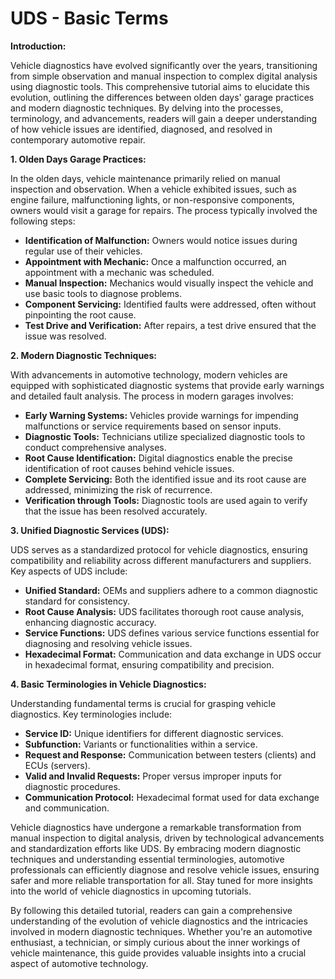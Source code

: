 # UDS - Basic Terms

**Introduction:**

Vehicle diagnostics have evolved significantly over the years, transitioning from simple observation and manual inspection to complex digital analysis using diagnostic tools. This comprehensive tutorial aims to elucidate this evolution, outlining the differences between olden days' garage practices and modern diagnostic techniques. By delving into the processes, terminology, and advancements, readers will gain a deeper understanding of how vehicle issues are identified, diagnosed, and resolved in contemporary automotive repair.

**1. Olden Days Garage Practices:**

In the olden days, vehicle maintenance primarily relied on manual inspection and observation. When a vehicle exhibited issues, such as engine failure, malfunctioning lights, or non-responsive components, owners would visit a garage for repairs. The process typically involved the following steps:

- **Identification of Malfunction:** Owners would notice issues during regular use of their vehicles.
- **Appointment with Mechanic:** Once a malfunction occurred, an appointment with a mechanic was scheduled.
- **Manual Inspection:** Mechanics would visually inspect the vehicle and use basic tools to diagnose problems.
- **Component Servicing:** Identified faults were addressed, often without pinpointing the root cause.
- **Test Drive and Verification:** After repairs, a test drive ensured that the issue was resolved.

**2. Modern Diagnostic Techniques:**

With advancements in automotive technology, modern vehicles are equipped with sophisticated diagnostic systems that provide early warnings and detailed fault analysis. The process in modern garages involves:

- **Early Warning Systems:** Vehicles provide warnings for impending malfunctions or service requirements based on sensor inputs.
- **Diagnostic Tools:** Technicians utilize specialized diagnostic tools to conduct comprehensive analyses.
- **Root Cause Identification:** Digital diagnostics enable the precise identification of root causes behind vehicle issues.
- **Complete Servicing:** Both the identified issue and its root cause are addressed, minimizing the risk of recurrence.
- **Verification through Tools:** Diagnostic tools are used again to verify that the issue has been resolved accurately.

**3. Unified Diagnostic Services (UDS):**

UDS serves as a standardized protocol for vehicle diagnostics, ensuring compatibility and reliability across different manufacturers and suppliers. Key aspects of UDS include:

- **Unified Standard:** OEMs and suppliers adhere to a common diagnostic standard for consistency.
- **Root Cause Analysis:** UDS facilitates thorough root cause analysis, enhancing diagnostic accuracy.
- **Service Functions:** UDS defines various service functions essential for diagnosing and resolving vehicle issues.
- **Hexadecimal Format:** Communication and data exchange in UDS occur in hexadecimal format, ensuring compatibility and precision.

**4. Basic Terminologies in Vehicle Diagnostics:**

Understanding fundamental terms is crucial for grasping vehicle diagnostics. Key terminologies include:

- **Service ID:** Unique identifiers for different diagnostic services.
- **Subfunction:** Variants or functionalities within a service.
- **Request and Response:** Communication between testers (clients) and ECUs (servers).
- **Valid and Invalid Requests:** Proper versus improper inputs for diagnostic procedures.
- **Communication Protocol:** Hexadecimal format used for data exchange and communication.

Vehicle diagnostics have undergone a remarkable transformation from manual inspection to digital analysis, driven by technological advancements and standardization efforts like UDS. By embracing modern diagnostic techniques and understanding essential terminologies, automotive professionals can efficiently diagnose and resolve vehicle issues, ensuring safer and more reliable transportation for all. Stay tuned for more insights into the world of vehicle diagnostics in upcoming tutorials.

By following this detailed tutorial, readers can gain a comprehensive understanding of the evolution of vehicle diagnostics and the intricacies involved in modern diagnostic techniques. Whether you're an automotive enthusiast, a technician, or simply curious about the inner workings of vehicle maintenance, this guide provides valuable insights into a crucial aspect of automotive technology.

